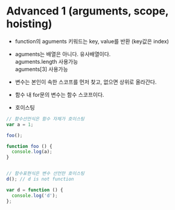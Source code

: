 # Advanced 1 (arguments, scope, hoisting)

* function의 aguments 키워드는 key, value를 반환 (key값은 index)
* aguments는 배열은 아니다. 유사배열이다.  
  aguments.length 사용가능  
  aguments[3] 사용가능

* 변수는 본인이 속한 스코프를 먼저 찾고, 없으면 상위로 올라간다.

* 함수 내 for문의 변수는 함수 스코프이다.

* 호이스팅

```javascript
// 함수선언식은 함수 자체가 호이스팅
var a = 1;

foo();

function foo () {
  console.log(a);
}


// 함수표현식은 변수 선언만 호이스팅
d(); // d is not function

var d = function () {
  console.log('d');
};
```